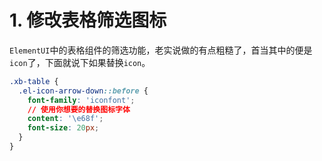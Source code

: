 # 1. 修改表格筛选图标
`ElementUI`中的表格组件的筛选功能，老实说做的有点粗糙了，首当其中的便是`icon`了，下面就说下如果替换`icon`。
```css
.xb-table {
  .el-icon-arrow-down::before {
    font-family: 'iconfont';
    // 使用你想要的替换图标字体
    content: '\e68f';
    font-size: 20px;
  }
}
```
